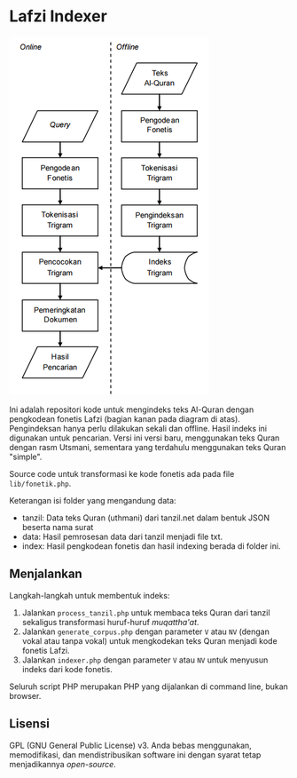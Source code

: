# Lafzi Indexer

![Flowchart](docs/flowchart.png)

Ini adalah repositori kode untuk mengindeks teks Al-Quran dengan pengkodean fonetis Lafzi (bagian kanan pada diagram di atas). Pengindeksan hanya perlu dilakukan sekali dan offline. Hasil indeks ini digunakan untuk pencarian. Versi ini versi baru, menggunakan teks Quran dengan rasm Utsmani, sementara yang terdahulu menggunakan teks Quran "simple". 

Source code untuk transformasi ke kode fonetis ada pada file `lib/fonetik.php`.

Keterangan isi folder yang mengandung data:
- tanzil: Data teks Quran (uthmani) dari tanzil.net dalam bentuk JSON beserta nama surat
- data: Hasil pemrosesan data dari tanzil menjadi file txt.
- index: Hasil pengkodean fonetis dan hasil indexing berada di folder ini.

Menjalankan
---

Langkah-langkah untuk membentuk indeks:

1. Jalankan `process_tanzil.php` untuk membaca teks Quran dari tanzil sekaligus transformasi huruf-huruf *muqattha'at*.
2. Jalankan `generate_corpus.php` dengan parameter `V` atau `NV` (dengan vokal atau tanpa vokal) untuk mengkodekan teks Quran menjadi kode fonetis Lafzi.
3. Jalankan `indexer.php` dengan parameter `V` atau `NV` untuk menyusun indeks dari kode fonetis.

Seluruh script PHP merupakan PHP yang dijalankan di command line, bukan browser.

Lisensi
---

GPL (GNU General Public License) v3. Anda bebas menggunakan, memodifikasi, dan mendistribusikan software ini dengan syarat tetap menjadikannya *open-source*.
